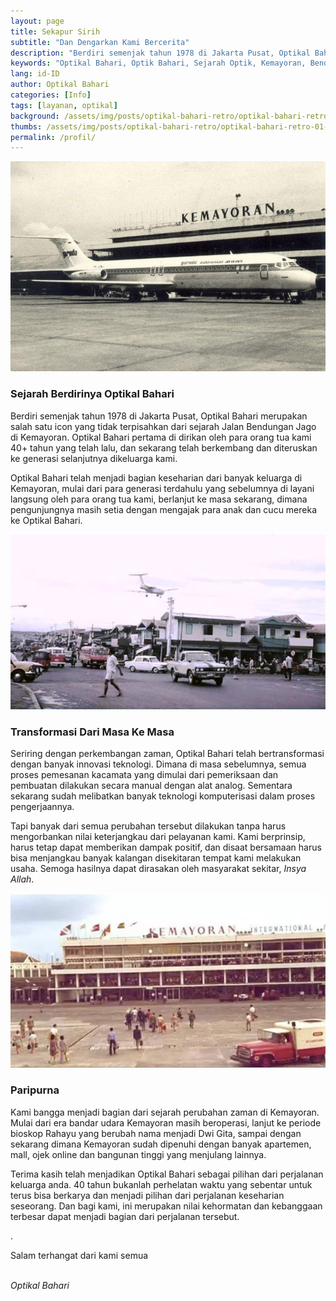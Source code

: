 ```yaml
---
layout: page
title: Sekapur Sirih
subtitle: "Dan Dengarkan Kami Bercerita"
description: "Berdiri semenjak tahun 1978 di Jakarta Pusat, Optikal Bahari merupakan salah satu icon yang tidak terpisahkan dari sejarah Jalan Bendungan Jago di Kemayoran. Optikal Bahari pertama di dirikan oleh para orang tua kami 40 tahun yang telah lalu, dan sekarang telah diteruskan ke generasi selanjutnya dikeluarga kami."
keywords: "Optikal Bahari, Optik Bahari, Sejarah Optik, Kemayoran, Bendungan Jago, Benjo"
lang: id-ID
author: Optikal Bahari
categories: [Info]
tags: [layanan, optikal]
background: /assets/img/posts/optikal-bahari-retro/optikal-bahari-retro-01.jpg
thumbs: /assets/img/posts/optikal-bahari-retro/optikal-bahari-retro-01-min.jpg
permalink: /profil/
---
```


<div class="card shadow p-3 bg-white mb-5">
  <img src="/assets/img/profil/bandar-udara-kemayoran.jpeg" class="card-img-top" alt="bandar-udara-kemayoran">
  <div class="card-body">
    <h3 class="card-title">
      Sejarah Berdirinya Optikal Bahari
    </h3>
      <p class="card-text">
        Berdiri semenjak tahun 1978 di Jakarta Pusat, Optikal Bahari merupakan salah satu icon yang tidak terpisahkan dari sejarah Jalan Bendungan Jago di Kemayoran. Optikal Bahari pertama di dirikan oleh para orang tua kami 40+ tahun yang telah lalu, dan sekarang telah berkembang dan diteruskan ke generasi selanjutnya dikeluarga kami.
      </p>
      <p>
        Optikal Bahari telah menjadi bagian keseharian dari banyak keluarga di Kemayoran, mulai dari para generasi terdahulu yang sebelumnya di layani langsung oleh para orang tua kami, berlanjut ke masa sekarang, dimana pengunjungnya masih setia dengan mengajak para anak dan cucu mereka ke Optikal Bahari.
      </p>
	</div>
</div>

<div class="card shadow p-3 bg-white mb-5">
  <img src="/assets/img/profil/jalan-h-jiung.jpg" 
  class="card-img-top" 
  title="jalan-h-jiung"
  alt="jalan h jiung">
  <div class="card-body">
    <h3 class="card-title">
      Transformasi Dari Masa Ke Masa
    </h3>
    <p class="card-text">
      Seriring dengan perkembangan zaman, Optikal Bahari telah bertransformasi dengan banyak innovasi teknologi. Dimana di masa sebelumnya, semua proses pemesanan kacamata yang dimulai dari pemeriksaan dan pembuatan dilakukan secara manual dengan alat analog. Sementara sekarang sudah melibatkan banyak teknologi komputerisasi dalam proses pengerjaannya.
    </p>
		<p>
      Tapi banyak dari semua perubahan tersebut dilakukan tanpa harus mengorbankan nilai keterjangkau dari pelayanan kami. Kami berprinsip, harus tetap dapat memberikan dampak positif, dan disaat bersamaan harus bisa menjangkau banyak kalangan disekitaran tempat kami melakukan usaha. Semoga hasilnya dapat dirasakan oleh masyarakat sekitar, <em>Insya Allah</em>.
    </p>		
	</div>
</div>

<div class="card shadow p-3 bg-white mb-5">
  <img src="/assets/img/profil/bandar-udara-kemayoran-80an.jpg" 
  class="card-img-top" 
  title="bandar-udara-kemayoran-80an"
  alt="bandar-udara-kemayoran-80an.jpg">
  <div class="card-body">
    <h3 class="card-title">
      Paripurna
    </h3>
    <p class="card-text">
      Kami bangga menjadi bagian dari sejarah perubahan zaman di Kemayoran. Mulai dari era bandar udara Kemayoran masih beroperasi, lanjut ke periode bioskop Rahayu yang berubah nama menjadi Dwi Gita, sampai dengan sekarang dimana Kemayoran sudah dipenuhi dengan banyak apartemen, mall, ojek online dan bangunan tinggi yang menjulang lainnya.
    </p>
    <p>
      Terima kasih telah menjadikan Optikal Bahari sebagai pilihan dari perjalanan keluarga anda. 40 tahun bukanlah perhelatan waktu yang sebentar untuk terus bisa berkarya dan menjadi pilihan dari perjalanan keseharian seseorang. Dan bagi kami, ini merupakan nilai kehormatan dan kebanggaan terbesar dapat menjadi bagian dari perjalanan tersebut.
    </p>.
    <p>
      Salam terhangat dari kami semua
    </p>
    <br />
    <em>Optikal Bahari</em>
	</div>
</div>
